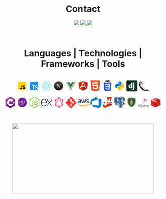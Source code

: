 <h1 align="center">Contact</h1>
<p align="center">
  <a href="https://www.linkedin.com/in/sethhammell/">
    <img src="https://img.shields.io/badge/LinkedIn-%230077B5.svg?&style=for-the-badge&logo=linkedin&logoColor=white" height=25></a>
  <a href="mailto:sethjhammell@gmail.com">
    <img src="https://img.shields.io/badge/mail-D14836?style=for-the-badge&logo=gmail&logoColor=white" height=25>
  </a>
<a href="tel:+12266064727">
  <img src="https://img.shields.io/badge/📞Phone-4CD964?style=for-the-badge&logoColor=white" height=25>
</a>

</p>

</br>
<h1 align="center">Languages | Technologies | Frameworks | Tools</h1>
<p align="center">
  </br>
  <code><img title="JavaScript" height="35" src="./icons/javascript.svg"></code>
  <code><img title="TypeScript" height="35" src="./icons/ts.svg"></code>
  <code><img title="React" height="35" src="./icons/react.svg"></code>
  <code><img title="Next.js" height="35" src="./icons/next.svg"></code>
  <code><img title="Vue.js" height="35" src="./icons/vue.svg"></code>
  <code><img title="Angular" height="35" src="./icons/angular.svg"></code>
  <code><img title="HTML" height="35" src="./icons/html.svg"></code>
  <code><img title="CSS" height="35" src="./icons/css.svg"></code>
  <code><img title="Python" height="35" src="./icons/python.svg"></code>
  <code><img title="Django" height="35" src="./icons/django.svg"></code>
  <code><img title="Flask" height="35" src="./icons/flask.svg"></code>
</p>
<p align="center">
  <code><img title="C# Programming" height="35" src="./icons/c_sharp.svg"></code>
  <code><img title=".NET Framework" height="35" src="./icons/.net.svg"></code>
  <code><img title="Node.js" height="35" src="./icons/node_js.svg"></code>
  <code><img title="Express.js" height="35" src="./icons/express.svg"></code>
  <code><img title="GraphQL" height="35" src="./icons/graphql.svg"></code>
  <code><img title="Git" height="35" src="./icons/git.svg"></code>
  <code><img title="AWS" height="35" src="./icons/aws.svg"></code>
  <code><img title="Azure" height="35" src="./icons/azure-devops.svg"></code>
  <code><img title="Jest" height="35" src="./icons/jest.svg"></code>
  <code><img title="PostgreSQL" height="35" src="./icons/postgresql.svg"></code>
  <code><img title="MongoDB" height="35" src="./icons/mongodb.svg"></code>
  <code><img title="MSSQL" height="35" src="./icons/mssql.svg"></code>
  <code><img title="Redis" height="35" src="./icons/redis.svg"></code>
</p>

</br>

<p align="center">
  <img height="225" width="450" src="https://readme-stats-cwvn.vercel.app/api/top-langs/?username=sethhammell&layout=compact&langs_count=6,Linked-Attributes-Implementation,DirectLinks-Update-Dirs&count-private=true&theme=gotham&border_color=47f0d&hide=c%2B%2B"/>
</p>
